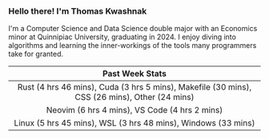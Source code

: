 
### Hello there! I'm Thomas Kwashnak

I'm a Computer Science and Data Science double major with an Economics
minor at Quinnipiac University, graduating in 2024.
I enjoy diving into algorithms and learning the inner-workings of the tools
many programmers take for granted.

| Past Week Stats |
| :---: |
| Rust (4 hrs 46 mins), Cuda (3 hrs 5 mins), Makefile (30 mins), CSS (26 mins), Other (24 mins) |
| Neovim (6 hrs 4 mins), VS Code (4 hrs 2 mins) |
| Linux (5 hrs 45 mins), WSL (3 hrs 48 mins), Windows (33 mins) |

